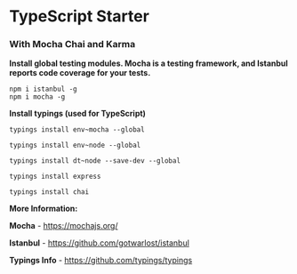 # TypeScript Starter
### With Mocha Chai and Karma


**Install global testing modules.  Mocha is a testing framework, and Istanbul reports code coverage for your tests.**

```
npm i istanbul -g
npm i mocha -g
```

**Install typings (used for TypeScript)**

```
typings install env~mocha --global

typings install env~node --global

typings install dt~node --save-dev --global

typings install express

typings install chai

```

**More Information:**

**Mocha** - <https://mochajs.org/>

**Istanbul** - <https://github.com/gotwarlost/istanbul>

**Typings Info** - <https://github.com/typings/typings>